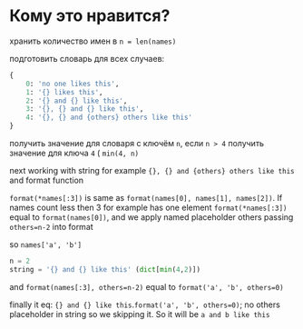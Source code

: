 # Кому это нравится?

хранить количество имен в `n = len(names)`

подготовить словарь для всех случаев:

```py
{
    0: 'no one likes this',
    1: '{} likes this',
    2: '{} and {} like this',
    3: '{}, {} and {} like this',
    4: '{}, {} and {others} others like this'
}
```

получить значение для словаря с ключём `n`, если `n > 4` получить значение для ключа `4` ( `min(4, n)`

next working with string for example `{}, {} and {others} others like this` and format function

`format(*names[:3])` is same as `format(names[0], names[1], names[2])`. If names count less then 3 for example has one element `format(*names[:3])` equal to `format(names[0])`, and we apply named placeholder others passing `others=n-2` into format

so `names['a', 'b']`

```py
n = 2
string = '{} and {} like this' (dict[min(4,2)])
```

and `format(names[:3], others=n-2)` equal to `format('a', 'b', others=0)`

finally it eq: `{} and {} like this`.`format('a', 'b', others=0)`; no others placeholder in string so we skipping it. So it will be `a and b like this`
